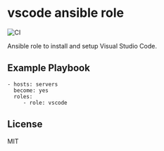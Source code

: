 vscode ansible role
===================

![CI](https://github.com/baztian/ansible-vscode/workflows/CI/badge.svg)

Ansible role to install and setup Visual Studio Code.

Example Playbook
----------------

    - hosts: servers
      become: yes
      roles:
         - role: vscode

License
-------

MIT
